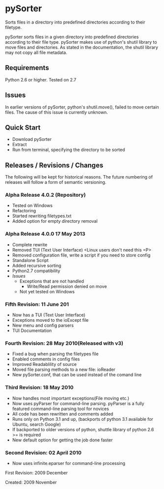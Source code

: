 pySorter
========

Sorts files in a directory into predefined directories according to their filetype.

pySorter sorts files in a given directory into predefined directories according to their file type.
pySorter makes use of python's shutil library to move files and directories. 
As stated in the documentation, the shutil library may not copy all file metadata.

## Requirements

Python 2.6 or higher. Tested on 2.7

## Issues
In earlier versions of pySorter, python's shutil.move(), failed to move certain files. The cause of this issue is currently unknown.

## Quick Start
  * Download pySorter
  * Extract
  * Run from terminal, specifying the directory to be sorted

## Releases / Revisions / Changes 

The following will be kept for historical reasons. The future numbering of releases will 
follow a form of semantic versioning.

### Alpha Release 4.0.2 (Repository) 
  * Tested on Windows
  * Refactoring
  * Started rewriting filetypes.txt
  * Added option for empty directory removal

### Alpha Release 4.0.0 17 May 2013
  * Complete rewrite
  * Removed TUI (Text User Interface) <Linux users don't need this =P>
  * Removed configuration file, write a script if you need to store config
  * Standalone Script
  * Added recursive sorting
  * Python2.7 compatibility
  * *Issues*
    * Exceptions that are not handled
      * Write/Read permission denied on move
    * Not yet tested on Windows
        
### Fifth Revision: 11 June 201
  * Now has a TUI (Text User Interface)
  * Exceptions moved to the ioExcept file
  * New menu and config parsers
  * TUI Documentation

### Fourth Revision: 28 May 2010(Released with v3)
  * Fixed a bug when parsing the filetypes file
  * Enabled comments in config files
  * Improved Readablility of source
  * Moved file parsing methods to a new file: ioReader
  * New pySorter.conf, that can be used instead of the comand line

### Third Revision: 18 May 2010
  * Now handles most important exceptions(File moving etc.)
  * Now uses pyParser for command-line parsing. pyParser is a fully featured command-line parsing tool for novices
  * All code has been rewritten and comments added
  * Runs only on Python 3.1 and up, (backports of python 3.1 available for Ubuntu, search Google)
  * If backported to older versions of python, shuttle library of python 2.6 >= is required
  * New default option for getting the job done faster


### Second Revision: 02 April 2010
  * Now uses infinite.eparser for command-line processing

First Revision: 2009 December

Created: 2009 November
